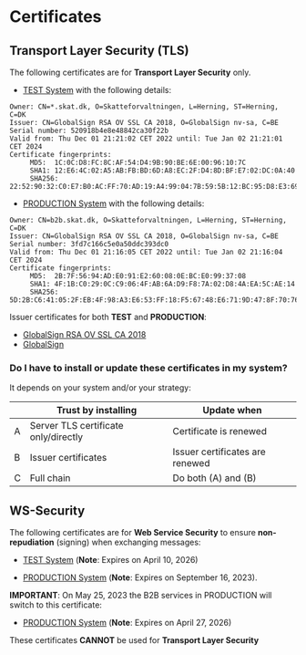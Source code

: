 # Certificates

## Transport Layer Security (TLS)

The following certificates are for **Transport Layer Security** only.

* [TEST System](/crt/emcstest-skat-dk-2022-12-01.pem) with the following details:

```
Owner: CN=*.skat.dk, O=Skatteforvaltningen, L=Herning, ST=Herning, C=DK
Issuer: CN=GlobalSign RSA OV SSL CA 2018, O=GlobalSign nv-sa, C=BE
Serial number: 520918b4e8e48842ca30f22b
Valid from: Thu Dec 01 21:21:02 CET 2022 until: Tue Jan 02 21:21:01 CET 2024
Certificate fingerprints:
	 MD5:  1C:0C:D8:FC:8C:AF:54:D4:9B:90:BE:6E:00:96:10:7C
	 SHA1: 12:E6:4C:02:A5:AB:FB:BD:6D:A8:EC:2F:D4:8D:BF:E7:02:DC:0A:40
	 SHA256: 22:52:90:32:C0:E7:B0:AC:FF:70:AD:19:A4:99:04:7B:59:5B:12:BC:95:D8:E3:69:1E:CC:52:66:A5:15:30:D2
```

* [PRODUCTION System](/crt/b2b-skat-dk-2022-12-01.pem) with the following details:

```
Owner: CN=b2b.skat.dk, O=Skatteforvaltningen, L=Herning, ST=Herning, C=DK
Issuer: CN=GlobalSign RSA OV SSL CA 2018, O=GlobalSign nv-sa, C=BE
Serial number: 3fd7c166c5e0a50ddc393dc0
Valid from: Thu Dec 01 21:16:05 CET 2022 until: Tue Jan 02 21:16:04 CET 2024
Certificate fingerprints:
	 MD5:  2B:7F:56:94:AD:E0:91:E2:60:08:0E:BC:E0:99:37:08
	 SHA1: 4F:1B:C0:29:0C:C9:06:4F:AB:6A:D9:F8:7A:02:D8:4A:EA:5C:AE:14
	 SHA256: 5D:2B:C6:41:05:2F:EB:4F:98:A3:E6:53:FF:18:F5:67:48:E6:71:9D:47:8F:70:76:D7:9E:C6:33:B4:76:E5:01
```

Issuer certificates for both **TEST** and **PRODUCTION**:

* [GlobalSign RSA OV SSL CA 2018](/crt/GlobalSign-RSA-OV-SSL-CA-2018.pem)
* [GlobalSign](/crt/GlobalSign.pem)

### Do I have to install or update these certificates in my system?

It depends on your system and/or your strategy:

|   | Trust by installing                  | Update when                     |
|---|--------------------------------------|---------------------------------|
| A | Server TLS certificate only/directly | Certificate is renewed          |
| B | Issuer certificates                  | Issuer certificates are renewed |
| C | Full chain                           | Do both (A) and (B)             |
    
## WS-Security

The following certificates are for **Web Service Security** to ensure **non-repudiation** (signing) when exchanging 
messages:

* [TEST System](/crt/emcs-b2b-server-test-2023-04-11.pem) (**Note**: Expires on April 10, 2026)

* [PRODUCTION System](/crt/emcs-b2b-server-prod-2020-08-26.pem) (**Note**: Expires on September 16, 2023).

**IMPORTANT**: On May 25, 2023 the B2B services in PRODUCTION will switch to this certificate:

* [PRODUCTION System](/crt/emcs-b2b-server-prod-2023-04-26.pem) (**Note**: Expires on April 27, 2026)


These certificates **CANNOT** be used for **Transport Layer Security**
